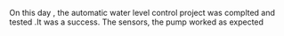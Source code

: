 On this day , the automatic water level control project was complted and tested .It was a success. The sensors, the pump worked as expected